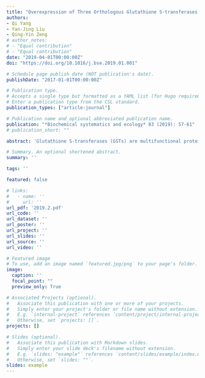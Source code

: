 ```yaml
---
title: "Overexpression of Three Orthologous Glutathione S-transferases from Populus Increased Salt and Drought Resistance in Arabidopsis"
authors:
- Qi Yang
- Yan-Jing Liu
- Qing-Yin Zeng
# author_notes:
# - "Equal contribution"
# - "Equal contribution"
date: "2019-04-01T00:00:00Z"
doi: "https://doi.org/10.1016/j.bse.2019.01.001" 

# Schedule page publish date (NOT publication's date).
publishDate: "2017-01-01T00:00:00Z"

# Publication type.
# Accepts a single type but formatted as a YAML list (for Hugo requirements).
# Enter a publication type from the CSL standard.
publication_types: ["article-journal"]

# Publication name and optional abbreviated publication name.
publication: "*Biochemical systematics and ecology* 83 (2019): 57-61"
# publication_short: ""

abstract: 'Glutathione S-transferases (GSTs) are multifunctional proteins and play a role in detoxification of xenobiotics as well as prevention of oxidative damage. This study exogenously overexpressed PtGSTF4 from Populus trichocarpa and its two orthologs from Populus yatungensis and Populus euphratica in Arabidopsis thaliana, respectively. To elucidate the function of three GSTF4 proteins in stress response, we compared germination and seedling growth in transgenic Arabidopsis with salt and drought treatments. All three Populus GSTF4 genes overexpressed Arabidopsis showed enhanced resistance to salt stress and drought. GSTF4 transgenic plants accumulated less hydrogen peroxide and more chlorophylls and decreased levels of lipid peroxidation under salt stress and drought comparing to the mock control plants. The difference observed by GSH and GSSG measurements indicated GSTF4 proteins may involve in glutathione-dependent peroxide scavenging which lead to reduced oxidative damage. The Arabidopsis transformed with the GSTF4 gene form P. euphratica showed higher germination rate and different performance of affecting GSSG contents comparing with the other two orthologous GST genes under NaCl treatment. These results suggested three Populus GSTF4 orthologs may have functional divergence in stress responding. This study provides insights into molecular mechanisms that underlie salt and drought stress tolerance of Phi GSTs and gives evidence for the functional divergence among orthologs in vivo.'

# Summary. An optional shortened abstract.
summary: ''

tags: ''

featured: false

# links:
#   - name: ''
#     url: ''
url_pdf: '2019.2.pdf'
url_code: ''
url_dataset: ''
url_poster: ''
url_project: ''
url_slides: ''
url_source: ''
url_video: ''

# Featured image
# To use, add an image named `featured.jpg/png` to your page's folder. 
image:
  caption: ''
  focal_point: ""
  preview_only: True

# Associated Projects (optional).
#   Associate this publication with one or more of your projects.
#   Simply enter your project's folder or file name without extension.
#   E.g. `internal-project` references `content/project/internal-project/index.md`.
#   Otherwise, set `projects: []`.
projects: []

# Slides (optional).
#   Associate this publication with Markdown slides.
#   Simply enter your slide deck's filename without extension.
#   E.g. `slides: "example"` references `content/slides/example/index.md`.
#   Otherwise, set `slides: ""`.
slides: example
---
```



